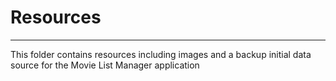 # Resources

---

This folder contains resources including images and a backup initial data source for the Movie List Manager application